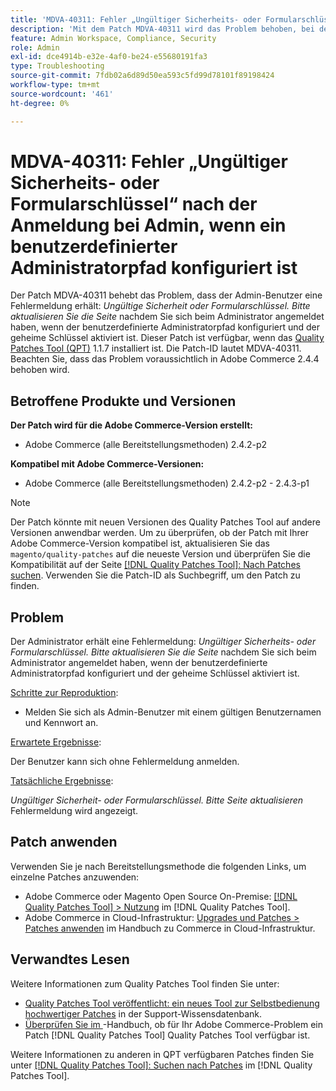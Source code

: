 ```yaml
---
title: 'MDVA-40311: Fehler „Ungültiger Sicherheits- oder Formularschlüssel“ nach der Anmeldung bei Admin, wenn ein benutzerdefinierter Administratorpfad konfiguriert ist'
description: 'Mit dem Patch MDVA-40311 wird das Problem behoben, bei dem der Administrator eine Fehlermeldung erhält: *Ungültiger Sicherheits- oder Formularschlüssel. Bitte aktualisieren Sie die Seite* nach der Anmeldung bei der Administratorin bzw. dem Administrator, wenn der benutzerdefinierte Administratorpfad konfiguriert und der geheime Schlüssel aktiviert ist. Dieser Patch ist verfügbar, wenn das [Quality Patches Tool (QPT)](https://experienceleague.adobe.com/de/docs/commerce-operations/tools/quality-patches-tool/quality-patches-tool-to-self-serve-quality-patches) 1.1.7 installiert ist. Die Patch-ID lautet MDVA-40311. Beachten Sie, dass das Problem voraussichtlich in Adobe Commerce 2.4.4 behoben wird.'
feature: Admin Workspace, Compliance, Security
role: Admin
exl-id: dce4914b-e32e-4af0-be24-e55680191fa3
type: Troubleshooting
source-git-commit: 7fdb02a6d89d50ea593c5fd99d78101f89198424
workflow-type: tm+mt
source-wordcount: '461'
ht-degree: 0%

---
```


# MDVA-40311: Fehler „Ungültiger Sicherheits- oder Formularschlüssel“ nach der Anmeldung bei Admin, wenn ein benutzerdefinierter Administratorpfad konfiguriert ist

Der Patch MDVA-40311 behebt das Problem, dass der Admin-Benutzer eine Fehlermeldung erhält: *Ungültige Sicherheit oder Formularschlüssel. Bitte aktualisieren Sie die Seite* nachdem Sie sich beim Administrator angemeldet haben, wenn der benutzerdefinierte Administratorpfad konfiguriert und der geheime Schlüssel aktiviert ist. Dieser Patch ist verfügbar, wenn das [Quality Patches Tool (QPT)](https://experienceleague.adobe.com/de/docs/commerce-operations/tools/quality-patches-tool/quality-patches-tool-to-self-serve-quality-patches) 1.1.7 installiert ist. Die Patch-ID lautet MDVA-40311. Beachten Sie, dass das Problem voraussichtlich in Adobe Commerce 2.4.4 behoben wird.

## Betroffene Produkte und Versionen

**Der Patch wird für die Adobe Commerce-Version erstellt:**

* Adobe Commerce (alle Bereitstellungsmethoden) 2.4.2-p2

**Kompatibel mit Adobe Commerce-Versionen:**

* Adobe Commerce (alle Bereitstellungsmethoden) 2.4.2-p2 - 2.4.3-p1

>[!NOTE]
>
>Der Patch könnte mit neuen Versionen des Quality Patches Tool auf andere Versionen anwendbar werden. Um zu überprüfen, ob der Patch mit Ihrer Adobe Commerce-Version kompatibel ist, aktualisieren Sie das `magento/quality-patches` auf die neueste Version und überprüfen Sie die Kompatibilität auf der Seite [[!DNL Quality Patches Tool]: Nach Patches suchen](https://experienceleague.adobe.com/de/docs/commerce-operations/tools/quality-patches-tool/quality-patches-tool-to-self-serve-quality-patches). Verwenden Sie die Patch-ID als Suchbegriff, um den Patch zu finden.

## Problem

Der Administrator erhält eine Fehlermeldung: *Ungültiger Sicherheits- oder Formularschlüssel. Bitte aktualisieren Sie die Seite* nachdem Sie sich beim Administrator angemeldet haben, wenn der benutzerdefinierte Administratorpfad konfiguriert und der geheime Schlüssel aktiviert ist.

<u>Schritte zur Reproduktion</u>:

* Melden Sie sich als Admin-Benutzer mit einem gültigen Benutzernamen und Kennwort an.

<u>Erwartete Ergebnisse</u>:

Der Benutzer kann sich ohne Fehlermeldung anmelden.

<u>Tatsächliche Ergebnisse</u>:

*Ungültiger Sicherheit- oder Formularschlüssel. Bitte Seite aktualisieren* Fehlermeldung wird angezeigt.

## Patch anwenden

Verwenden Sie je nach Bereitstellungsmethode die folgenden Links, um einzelne Patches anzuwenden:

* Adobe Commerce oder Magento Open Source On-Premise: [[!DNL Quality Patches Tool] > Nutzung](/help/tools/quality-patches-tool/usage.md) im [!DNL Quality Patches Tool].
* Adobe Commerce in Cloud-Infrastruktur: [Upgrades und Patches > Patches anwenden](https://experienceleague.adobe.com/docs/commerce-cloud-service/user-guide/develop/upgrade/apply-patches.html?lang=de) im Handbuch zu Commerce in Cloud-Infrastruktur.

## Verwandtes Lesen

Weitere Informationen zum Quality Patches Tool finden Sie unter:

* [Quality Patches Tool veröffentlicht: ein neues Tool zur Selbstbedienung hochwertiger Patches](https://experienceleague.adobe.com/de/docs/commerce-operations/tools/quality-patches-tool/quality-patches-tool-to-self-serve-quality-patches) in der Support-Wissensdatenbank.
* [Überprüfen Sie im ](/help/tools/quality-patches-tool/patches-available-in-qpt/check-patch-for-magento-issue-with-magento-quality-patches.md)-Handbuch, ob für Ihr Adobe Commerce-Problem ein Patch [!DNL Quality Patches Tool] Quality Patches Tool verfügbar ist.

Weitere Informationen zu anderen in QPT verfügbaren Patches finden Sie unter [[!DNL Quality Patches Tool]: Suchen nach Patches](https://experienceleague.adobe.com/tools/commerce-quality-patches/index.html?lang=de) im [!DNL Quality Patches Tool].
